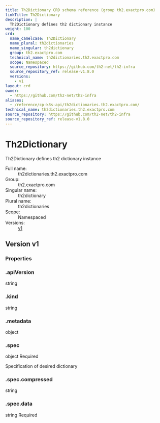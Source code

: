 ```yaml
---
title: Th2Dictionary CRD schema reference (group th2.exactpro.com)
linkTitle: Th2Dictionary
description: |
  Th2Dictionary defines th2 dictionary instance
weight: 100
crd:
  name_camelcase: Th2Dictionary
  name_plural: th2dictionaries
  name_singular: th2dictionary
  group: th2.exactpro.com
  technical_name: th2dictionaries.th2.exactpro.com
  scope: Namespaced
  source_repository: https://github.com/th2-net/th2-infra
  source_repository_ref: release-v1.8.0
  versions:
    - v1
layout: crd
owner:
  - https://github.com/th2-net/th2-infra
aliases:
  - /reference/cp-k8s-api/th2dictionaries.th2.exactpro.com/
technical_name: th2dictionaries.th2.exactpro.com
source_repository: https://github.com/th2-net/th2-infra
source_repository_ref: release-v1.8.0
---
```


# Th2Dictionary


<p class="crd-description">Th2Dictionary defines th2 dictionary instance</p>
<dl class="crd-meta">
<dt class="fullname">Full name:</dt>
<dd class="fullname">th2dictionaries.th2.exactpro.com</dd>
<dt class="groupname">Group:</dt>
<dd class="groupname">th2.exactpro.com</dd>
<dt class="singularname">Singular name:</dt>
<dd class="singularname">th2dictionary</dd>
<dt class="pluralname">Plural name:</dt>
<dd class="pluralname">th2dictionaries</dd>
<dt class="scope">Scope:</dt>
<dd class="scope">Namespaced</dd>
<dt class="versions">Versions:</dt>
<dd class="versions"><a class="version" href="#v1" title="Show schema for version v1">v1</a></dd>
</dl>



<div class="crd-schema-version">
<h2 id="v1">Version v1</h2>



<h3 id="property-details-v1">Properties</h3>


<div class="property depth-0">
<div class="property-header">
<h3 class="property-path" id="v1-.apiVersion">.apiVersion</h3>
</div>
<div class="property-body">
<div class="property-meta">
<span class="property-type">string</span>

</div>

</div>
</div>

<div class="property depth-0">
<div class="property-header">
<h3 class="property-path" id="v1-.kind">.kind</h3>
</div>
<div class="property-body">
<div class="property-meta">
<span class="property-type">string</span>

</div>

</div>
</div>

<div class="property depth-0">
<div class="property-header">
<h3 class="property-path" id="v1-.metadata">.metadata</h3>
</div>
<div class="property-body">
<div class="property-meta">
<span class="property-type">object</span>

</div>

</div>
</div>

<div class="property depth-0">
<div class="property-header">
<h3 class="property-path" id="v1-.spec">.spec</h3>
</div>
<div class="property-body">
<div class="property-meta">
<span class="property-type">object</span>
<span class="property-required">Required</span>
</div>

<div class="property-description">
<p>Specification of desired dictionary</p>

</div>

</div>
</div>

<div class="property depth-1">
<div class="property-header">
<h3 class="property-path" id="v1-.spec.compressed">.spec.compressed</h3>
</div>
<div class="property-body">
<div class="property-meta">
<span class="property-type">string</span>

</div>

</div>
</div>

<div class="property depth-1">
<div class="property-header">
<h3 class="property-path" id="v1-.spec.data">.spec.data</h3>
</div>
<div class="property-body">
<div class="property-meta">
<span class="property-type">string</span>
<span class="property-required">Required</span>
</div>

</div>
</div>





</div>



